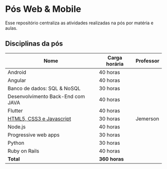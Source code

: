 # Pós Web & Mobile
Esse repositório centraliza as atividades realizadas na pós por matéria e aulas.

## Disciplinas da pós

|Nome|Carga horária|Professor|
|-|-|-|
|Android|40 horas| |
|Angular|40 horas| |
|Banco de dados: SQL & NoSQL|30 horas| |
|Desenvolvimento Back-End com JAVA|40 horas| |
|Flutter|40 horas| |
|[HTML5, CSS3 e Javascript](/01-HTML-CSS-JS)|	30 horas|Jemerson |
|Node.js|40 horas| |
|Progressive web apps|30 horas| |
|Python|30 horas| |
|Ruby on Rails|40 horas| |
|**Total**|**360 horas**| |